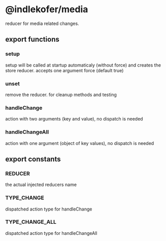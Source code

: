 # @indlekofer/media

reducer for media related changes.

## export functions

### setup

setup will be called at startup automaticaly (without force) and creates the store reducer.
accepts one argument force (default true)

### unset

remove the reducer. for cleanup methods and testing

### handleChange

action with two arguments (key and value), no dispatch is needed

### handleChangeAll

action with one argument (object of key values), no dispatch is needed

## export constants

### REDUCER

the actual injected reducers name

### TYPE_CHANGE

dispatched action type for handleChange

### TYPE_CHANGE_ALL

dispatched action type for handleChangeAll
